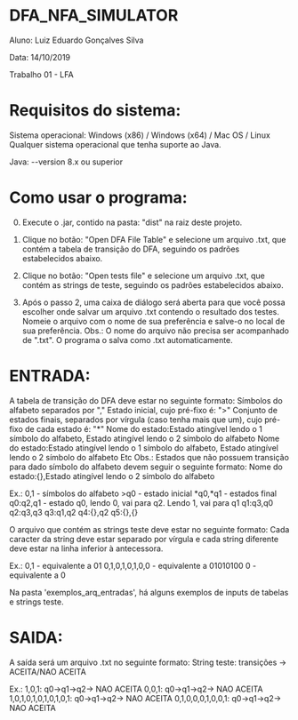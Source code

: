 # DFA_NFA_SIMULATOR

Aluno: Luiz Eduardo Gonçalves Silva

Data: 14/10/2019

Trabalho 01 - LFA 

# Requisitos do sistema:

Sistema operacional: Windows (x86) / Windows (x64) / Mac OS / Linux
    Qualquer sistema operacional que tenha suporte ao Java.

Java: --version 8.x ou superior

# Como usar o programa:

0) Execute o .jar, contido na pasta: "dist" na raiz deste projeto.

1) Clique no botão: "Open DFA File Table" e selecione um arquivo .txt, que contém a tabela de transição do DFA, seguindo os padrões estabelecidos abaixo.

2) Clique no botão: "Open tests file" e selecione um arquivo .txt, que contém as strings de teste, seguindo os padrões estabelecidos abaixo.

3) Após o passo 2, uma caixa de diálogo será aberta para que você possa escolher onde salvar um arquivo .txt contendo o resultado dos testes. Nomeie o arquivo com o nome de sua preferência e salve-o no local de sua preferência. Obs.: O nome do arquivo não precisa ser acompanhado de ".txt". O programa o salva como .txt automaticamente.

# ENTRADA:

A tabela de transição do DFA deve estar no seguinte formato:
Símbolos do alfabeto separados por ","
Estado inicial, cujo pré-fixo é: ">"
Conjunto de estados finais, separados por vírgula (caso tenha mais que um), cujo pré-fixo de cada estado é: "*"
Nome do estado:Estado atingível lendo o 1 símbolo do alfabeto, Estado atingível lendo o 2 símbolo do alfabeto
Nome do estado:Estado atingível lendo o 1 símbolo do alfabeto, Estado atingível lendo o 2 símbolo do alfabeto
Etc
Obs.: Estados que não possuem transição para dado símbolo do alfabeto devem seguir o seguinte formato:
Nome do estado:{},Estado atingível lendo o 2 símbolo do alfabeto

Ex.:
    0,1 - símbolos do alfabeto
    >q0 - estado inicial
    *q0,*q1 - estados final
    q0:q2,q1 - estado q0, lendo 0, vai para q2. Lendo 1, vai para q1
    q1:q3,q0
    q2:q3,q3
    q3:q1,q2
    q4:{},q2
    q5:{},{}

O arquivo que contém as strings teste deve estar no seguinte formato:
Cada caracter da string deve estar separado por vírgula e cada string diferente deve estar na linha inferior à antecessora.

Ex.:
    0,1 - equivalente a 01
    0,1,0,1,0,1,0,0 - equivalente a 01010100
    0 - equivalente a 0

Na pasta 'exemplos_arq_entradas', há alguns exemplos de inputs de tabelas e strings teste.


# SAIDA:

A saída será um arquivo .txt no seguinte formato:
String teste: transições -> ACEITA/NAO ACEITA

Ex.:
    1,0,1: q0->q1->q2->  NAO ACEITA
    0,0,1: q0->q1->q2->  NAO ACEITA
    1,0,1,0,1,0,1,0,1,0,1: q0->q1->q2->  NAO ACEITA
    0,1,0,0,0,1,0,0,1: q0->q1->q2->  NAO ACEITA
